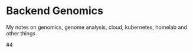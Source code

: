 # Backend Genomics 
My notes on genomics, genome analysis, cloud, kubernetes, homelab and other things

#4
